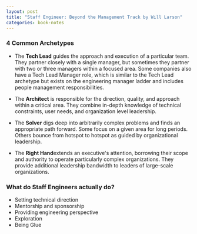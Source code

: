 ```yaml
---
layout: post
title: "Staff Engineer: Beyond the Management Track by Will Larson"
categories: book-notes
---
```


### 4 Common Archetypes
- The **Tech Lead** guides the approach and execution of a particular team. They partner closely with a single manager, but sometimes they partner with two or three managers within a focused area. Some companies also have a Tech Lead Manager role, which is similar to the Tech Lead archetype but exists on the engineering manager ladder and includes people management responsibilities.

- The **Architect** is responsible for the direction, quality, and approach within a critical area. They combine in-depth knowledge of technical constraints, user needs, and organization level leadership.

- The **Solver** digs deep into arbitrarily complex problems and finds an appropriate path forward. Some focus on a given area for long periods. Others bounce from hotspot to hotspot as guided by organizational leadership.

- The **Right Hand**extends an executive's attention, borrowing their scope and authority to operate particularly complex organizations. They provide additional leadership bandwidth to leaders of large-scale organizations.

### What do Staff Engineers actually do?
- Setting technical direction
- Mentorship and sponsorship
- Providing engineering perspective
- Exploration
- Being Glue
